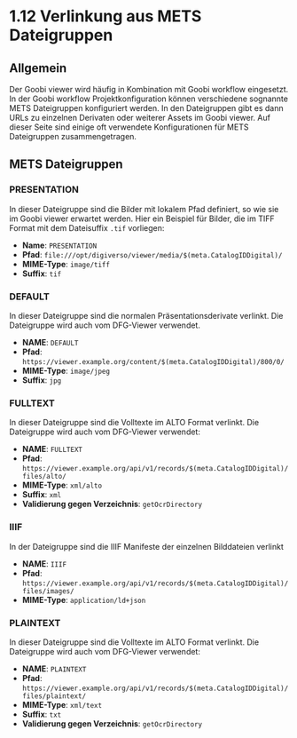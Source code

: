 # 1.12 Verlinkung aus METS Dateigruppen

## Allgemein

Der Goobi viewer wird häufig in Kombination mit Goobi workflow eingesetzt. In der Goobi workflow Projektkonfiguration können verschiedene sognannte METS Dateigruppen konfiguriert werden. In den Dateigruppen gibt es dann URLs zu einzelnen Derivaten oder weiterer Assets im Goobi viewer. Auf dieser Seite sind einige oft verwendete Konfigurationen für METS Dateigruppen zusammengetragen.

## METS Dateigruppen

### PRESENTATION

In dieser Dateigruppe sind die Bilder mit lokalem Pfad definiert, so wie sie im Goobi viewer erwartet werden. Hier ein Beispiel für Bilder, die im TIFF Format mit dem Dateisuffix `.tif` vorliegen:

* **Name**: `PRESENTATION`
* **Pfad**: `file:///opt/digiverso/viewer/media/$(meta.CatalogIDDigital)/`
* **MIME-Type**: `image/tiff`
* **Suffix**: `tif`

### DEFAULT

In dieser Dateigruppe sind die normalen Präsentationsderivate verlinkt. Die Dateigruppe wird auch vom DFG-Viewer verwendet.

* **NAME**: `DEFAULT`
* **Pfad**: `https://viewer.example.org/content/$(meta.CatalogIDDigital)/800/0/`
* **MIME-Type**: `image/jpeg`
* **Suffix**: `jpg`

### FULLTEXT

In dieser Dateigruppe sind die Volltexte im ALTO Format verlinkt. Die Dateigruppe wird auch vom DFG-Viewer verwendet:

* **NAME**: `FULLTEXT`
* **Pfad**: `https://viewer.example.org/api/v1/records/$(meta.CatalogIDDigital)/files/alto/`
* **MIME-Type**: `xml/alto`
* **Suffix**: `xml`
* **Validierung gegen Verzeichnis**: `getOcrDirectory`

### IIIF

In der Dateigruppe sind die IIIF Manifeste der einzelnen Bilddateien verlinkt

* **NAME**: `IIIF`
* **Pfad**: `https://viewer.example.org/api/v1/records/$(meta.CatalogIDDigital)/files/images/`
* **MIME-Type**: `application/ld+json`

### PLAINTEXT

In dieser Dateigruppe sind die Volltexte im ALTO Format verlinkt. Die Dateigruppe wird auch vom DFG-Viewer verwendet:

* **NAME**: `PLAINTEXT`
* **Pfad**: `https://viewer.example.org/api/v1/records/$(meta.CatalogIDDigital)/files/plaintext/`
* **MIME-Type**: `xml/text`
* **Suffix**: `txt`
* **Validierung gegen Verzeichnis**: `getOcrDirectory`



